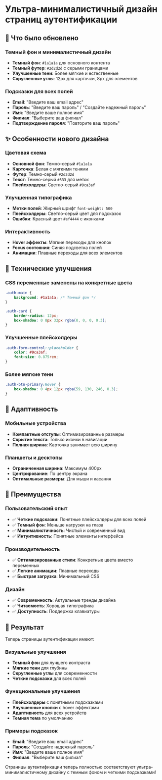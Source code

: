 # Ультра-минималистичный дизайн страниц аутентификации

## 🎨 Что было обновлено

### Темный фон и минималистичный дизайн
- **Темный фон**: `#1a1a1a` для основного контента
- **Темный футер**: `#2d2d2d` с серыми границами
- **Улучшенные тени**: Более мягкие и естественные
- **Скругленные углы**: 12px для карточки, 8px для элементов

### Подсказки для всех полей
- **Email**: "Введите ваш email адрес"
- **Пароль**: "Введите ваш пароль" / "Создайте надежный пароль"
- **Имя**: "Введите ваше полное имя"
- **Филиал**: "Выберите ваш филиал"
- **Подтверждение пароля**: "Повторите ваш пароль"

## ✨ Особенности нового дизайна

### Цветовая схема
- **Основной фон**: Темно-серый `#1a1a1a`
- **Карточка**: Белая с мягкими тенями
- **Футер**: Темно-серый `#2d2d2d`
- **Текст**: Темно-серый `#333` для меток
- **Плейсхолдеры**: Светло-серый `#9ca3af`

### Улучшенная типографика
- **Метки полей**: Жирный шрифт `font-weight: 500`
- **Плейсхолдеры**: Светло-серый цвет для подсказок
- **Ошибки**: Красный цвет `#ef4444` с иконками

### Интерактивность
- **Hover эффекты**: Мягкие переходы для кнопок
- **Focus состояния**: Синяя подсветка полей
- **Анимации**: Плавные переходы для всех элементов

## 🔧 Технические улучшения

### CSS переменные заменены на конкретные цвета
```css
.auth-main {
    background: #1a1a1a; /* Темный фон */
}

.auth-card {
    border-radius: 12px;
    box-shadow: 0 8px 32px rgba(0, 0, 0, 0.3);
}
```

### Улучшенные плейсхолдеры
```css
.auth-form-control::placeholder {
    color: #9ca3af;
    font-size: 0.875rem;
}
```

### Более мягкие тени
```css
.auth-btn-primary:hover {
    box-shadow: 0 4px 12px rgba(59, 130, 246, 0.3);
}
```

## 📱 Адаптивность

### Мобильные устройства
- **Компактные отступы**: Оптимизированные размеры
- **Скрытие текста**: Только иконки в навигации
- **Полная ширина**: Карточка занимает всю ширину

### Планшеты и десктопы
- **Ограниченная ширина**: Максимум 400px
- **Центрирование**: По центру экрана
- **Оптимальные размеры**: Для мыши и касания

## 🎯 Преимущества

### Пользовательский опыт
- ✅ **Четкие подсказки**: Понятные плейсхолдеры для всех полей
- ✅ **Темный фон**: Меньше нагрузки на глаза
- ✅ **Минималистичность**: Чистый и современный вид
- ✅ **Интуитивность**: Понятные элементы интерфейса

### Производительность
- ✅ **Оптимизированные стили**: Конкретные цвета вместо переменных
- ✅ **Легкие анимации**: Плавные переходы
- ✅ **Быстрая загрузка**: Минимальный CSS

### Дизайн
- ✅ **Современность**: Актуальные тренды дизайна
- ✅ **Читаемость**: Хорошая типографика
- ✅ **Доступность**: Поддержка клавиатуры

## 🚀 Результат

Теперь страницы аутентификации имеют:

### Визуальные улучшения
- **Темный фон** для лучшего контраста
- **Мягкие тени** для глубины
- **Скругленные углы** для современности
- **Четкие подсказки** для всех полей

### Функциональные улучшения
- **Плейсхолдеры** с понятными подсказками
- **Улучшенные кнопки** с hover эффектами
- **Адаптивность** для всех устройств
- **Темная тема** по умолчанию

### Примеры подсказок
- **Email**: "Введите ваш email адрес"
- **Пароль**: "Создайте надежный пароль"
- **Имя**: "Введите ваше полное имя"
- **Филиал**: "Выберите ваш филиал"

Страницы аутентификации теперь полностью соответствуют ультра-минималистичному дизайну с темным фоном и четкими подсказками! 